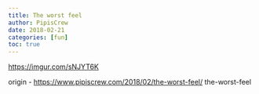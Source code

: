 ```yaml
---
title: The worst feel
author: PipisCrew
date: 2018-02-21
categories: [fun]
toc: true
---
```


https://imgur.com/sNJYT6K

origin - https://www.pipiscrew.com/2018/02/the-worst-feel/ the-worst-feel